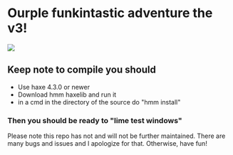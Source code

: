 # Ourple funkintastic adventure the v3!

![](https://github.com/FixedData/ourpleV3SourceCodePUBLIC/blob/main/art/promo.png)


## Keep note to compile you should
* Use haxe 4.3.0 or newer
* Download hmm haxelib and run it
* in a cmd in the directory of the source do "hmm install"
### Then you should be ready to "lime test windows"


Please note this repo has not and will not be further maintained. There are many bugs and issues and I apologize for that. Otherwise, have fun!